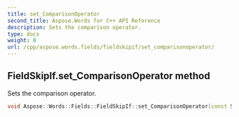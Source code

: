 ```yaml
---
title: set_ComparisonOperator
second_title: Aspose.Words for C++ API Reference
description: Sets the comparison operator. 
type: docs
weight: 0
url: /cpp/aspose.words.fields/fieldskipif/set_comparisonoperator/
---
```

## FieldSkipIf.set_ComparisonOperator method


Sets the comparison operator.

```cpp
void Aspose::Words::Fields::FieldSkipIf::set_ComparisonOperator(const System::String &value)
```

